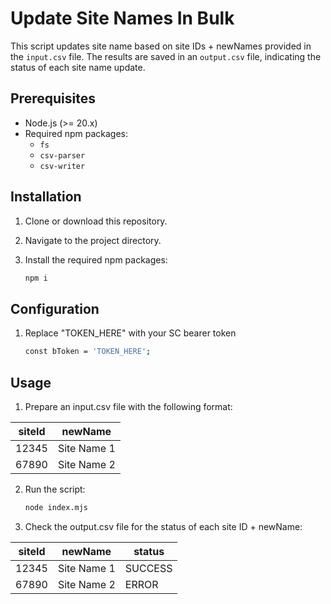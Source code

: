 # Update Site Names In Bulk

This script updates site name based on site IDs + newNames provided in the `input.csv` file. The results are saved in an `output.csv` file, indicating the status of each site name update.

## Prerequisites

- Node.js (>= 20.x)
- Required npm packages:
  - `fs`
  - `csv-parser`
  - `csv-writer`

## Installation

1. Clone or download this repository.
2. Navigate to the project directory.
3. Install the required npm packages:

   ```bash
   npm i

## Configuration

1. Replace "TOKEN_HERE" with your SC bearer token 

    ```bash
    const bToken = 'TOKEN_HERE';


## Usage

1. Prepare an input.csv file with the following format:
    
| siteId | newName |
|--------|--------|
| 12345  | Site Name 1  |
| 67890  | Site Name 2  |


2. Run the script:

    ```bash
    node index.mjs

3. Check the output.csv file for the status of each site ID + newName:

| siteId | newName | status  |
|--------|--------|---------|
| 12345  | Site Name 1  | SUCCESS |
| 67890  | Site Name 2  | ERROR   |



